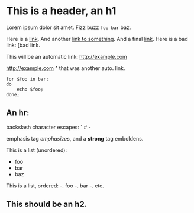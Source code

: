 <head>
<title>md-html test</title>
</head>

# This is a header, an h1

Lorem ipsum dolor sit amet.
Fizz buzz `foo bar` baz.

Here is a [link](example.com).
And another [link to something](http://example.com).
And a final [link](http://example.com "sample link").
Here is a bad link: [bad link.

This will be an automatic link: <http://example.com>

<http://example.com>
^ that was another auto. link.

```
for $foo in bar;
do
	echo $foo;
done;
```

An hr:
---

backslash character escapes: \` \# \-

emphasis tag *emphasizes*, and a **strong** tag emboldens.

This is a list (unordered):
- foo
- bar
- baz

This is a list, ordered:
-. foo
-. bar
-. etc.

## This should be an h2.
